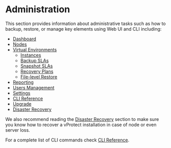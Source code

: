 # Administration

This section provides information about administrative tasks such as how to backup, restore, or manage key elements using Web UI and CLI including:

* [Dashboard](dashboard.md)
* [Nodes](nodes.md)
* [Virtual Environments](virtual-environments/)
  * [Instances](virtual-environments/instances/)
  * [Backup SLAs](virtual-environments/backup-slas/)
  * [Snapshot SLAs](virtual-environments/snapshot-slas/)
  * [Recovery Plans](virtual-environments/recovery-plans/)
  * [File-level Restore](virtual-environments/file-level-restore-mounted-backup-1.md)
* [Reporting](reporting/)
* [Users Management](users.md)
* [Settings](settings.md)
* [CLI Reference](cli-reference.md)
* [Upgrade](upgrade.md)
* [Disaster Recovery](disaster-recovery.md)

We also recommend reading the [Disaster Recovery](disaster-recovery.md) section to make sure you know how to recover a vProtect installation in case of node or even server loss.

For a complete list of CLI commands check [CLI Reference](cli-reference.md).

